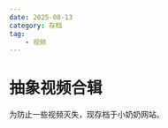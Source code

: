 ```yaml
---
date: 2025-08-13
category: 存档
tag: 
    - 视频
---
```


# 抽象视频合辑

为防止一些视频灭失，现存档于小奶奶网站。

<VidStack
    src="https://chinasd1st.github.io/videos/compilation/1.mp4"
/>
<VidStack
    src="https://chinasd1st.github.io/videos/compilation/2.mp4"
/>
<VidStack
    src="https://chinasd1st.github.io/videos/compilation/3.mp4"
/>
<VidStack
    src="https://chinasd1st.github.io/videos/compilation/4.mp4"
/>
<VidStack
    src="https://chinasd1st.github.io/videos/compilation/5.mp4"
/>
<VidStack
    src="https://chinasd1st.github.io/videos/compilation/6.mp4"
/>
<VidStack
    src="https://chinasd1st.github.io/videos/compilation/7.mp4"
/>
<VidStack
    src="https://chinasd1st.github.io/videos/compilation/8.mp4"
/>
<VidStack
    src="https://chinasd1st.github.io/videos/compilation/9.mp4"
/>
<VidStack
    src="https://chinasd1st.github.io/videos/compilation/10.mp4"
/>
<VidStack
    src="https://chinasd1st.github.io/videos/compilation/11.mp4"
/>

